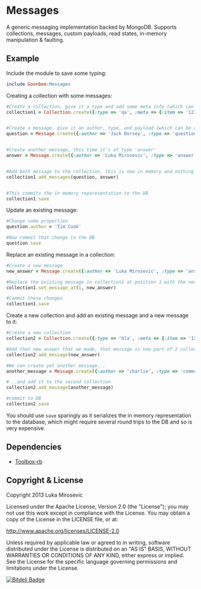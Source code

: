 Messages
============

A generic messaging implementation backed by MongoDB. Supports collections, messages, custom payloads, read states, in-memory manipulation & faulting.

Example
------------

Include the module to save some typing:
```ruby
include Goonbee:Messages
```

Creating a collection with some messages:

```ruby
#Create a collection, give it a type and add some meta info (which can be any JSON serializable dictionary)
collection1 = Collection.create({:type => 'qa', :meta => {:item => '123', :seller => 'luka'}})


#Create a message, give it an author, type, and payload (which can be any JSON serializable dictionary). This time it's of type 'question'
question = Message.create({:author => 'Jack Dorsey', :type => 'question', :payload => 'Will it still work if I plug in 20 guitars?'})


#Create another message, this time it's of type 'answer'
answer = Message.create({:author => 'Luka Mirosevic', :type => 'answer', :payload => 'No, you\'ll probably see a fail whale.'})


#Add both message to the collection, this is now in memory and nothing has been written to the database yet
collection1.add_messages(question, answer)


#This commits the in memory reporesentation to the DB
collection1.save
```

Update an existing message:

```ruby
#Change some properties
question.author = 'Tim Cook'

#Now commit that change to the DB
question.save
```

Replace an existing message in a collection:

```ruby
#Create a new message
new_answer = Message.create({:author => 'Luka Mirosevic', :type => 'answer', :payload => 'I hate fail whales.'})

#Replace the existing message in collection1 at position 1 with the new one
collection1.set_message_at(1, new_answer)

#Commit these changes
collection1.save
```

Create a new collection and add an existing message and a new message to it:

```ruby
#Create a new collection
collection2 = Collection.create({:type => 'bla', :meta => {:item => '123', :seller => 'luka'}})

#Add that new answer that we made, that message is now part of 2 collections, that's no problem
collection2.add_message(new_answer)

#We can create yet another message...
another_message = Message.create({:author => 'charlie', :type => 'comment', :payload => 'Hi guys!'})

#...and add it to the second collection
collection2.add_message(another_message)

#commit to DB
collection2.save
```

You should use `save` sparingly as it serializes the in memory representation to the database, which might require several round trips to the DB and so is very expensive.

Dependencies
------------

* [Toolbox-rb](https://github.com/lmirosevic/Toolbox-rb)

Copyright & License
------------

Copyright 2013 Luka Mirosevic

Licensed under the Apache License, Version 2.0 (the "License"); you may not use this work except in compliance with the License. You may obtain a copy of the License in the LICENSE file, or at:

http://www.apache.org/licenses/LICENSE-2.0

Unless required by applicable law or agreed to in writing, software distributed under the License is distributed on an "AS IS" BASIS, WITHOUT WARRANTIES OR CONDITIONS OF ANY KIND, either express or implied. See the License for the specific language governing permissions and limitations under the License.

[![Bitdeli Badge](https://d2weczhvl823v0.cloudfront.net/lmirosevic/messages-rb/trend.png)](https://bitdeli.com/free "Bitdeli Badge")
